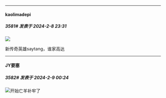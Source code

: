 
*****

####  kaolimadepi  
##### 3581#       发表于 2024-2-8 23:31

<img src="https://p.sda1.dev/15/61eb1a84372da5715026f59f248bf278/CMP_20240208233103089.jpg" referrerpolicy="no-referrer">

新传奇英雄saytang，谁家高达


*****

####  JY要塞  
##### 3582#       发表于 2024-2-9 00:24

<img src="https://static.saraba1st.com/image/smiley/face2017/067.png" referrerpolicy="no-referrer">开始亡羊补牢了


